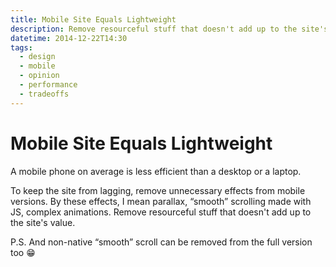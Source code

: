```yaml
---
title: Mobile Site Equals Lightweight
description: Remove resourceful stuff that doesn't add up to the site's value.
datetime: 2014-12-22T14:30
tags:
  - design
  - mobile
  - opinion
  - performance
  - tradeoffs
---
```


# Mobile Site Equals Lightweight

A mobile phone on average is less efficient than a desktop or a laptop.

To keep the site from lagging, remove unnecessary effects from mobile versions. By these effects, I mean parallax, “smooth” scrolling made with JS, complex animations. Remove resourceful stuff that doesn't add up to the site's value.

P.S. And non-native “smooth” scroll can be removed from the full version too 😁
